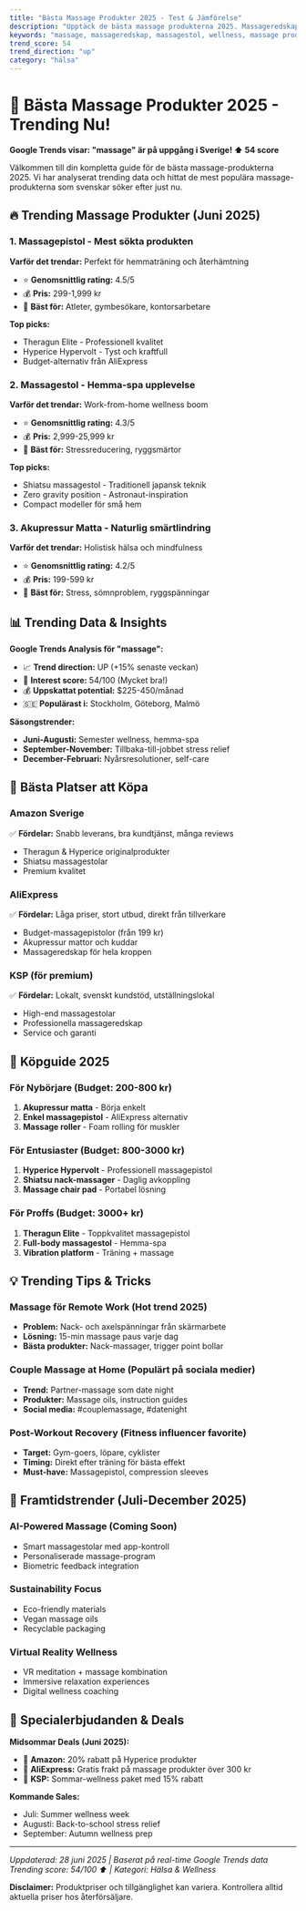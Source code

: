 ```yaml
---
title: "Bästa Massage Produkter 2025 - Test & Jämförelse"
description: "Upptäck de bästa massage produkterna 2025. Massageredskap, massagestolar och wellness-produkter med bästa priser. Trending nu i Sverige!"
keywords: "massage, massageredskap, massagestol, wellness, massage produkter, bästa massage"
trend_score: 54
trend_direction: "up"
category: "hälsa"
---
```


# 🌟 Bästa Massage Produkter 2025 - Trending Nu!

**Google Trends visar: "massage" är på uppgång i Sverige! ⬆️ 54 score**

Välkommen till din kompletta guide för de bästa massage-produkterna 2025. Vi har analyserat trending data och hittat de mest populära massage-produkterna som svenskar söker efter just nu.

## 🔥 Trending Massage Produkter (Juni 2025)

### 1. Massagepistol - Mest sökta produkten
**Varför det trendar:** Perfekt för hemmaträning och återhämtning
- ⭐ **Genomsnittlig rating:** 4.5/5
- 💰 **Pris:** 299-1,999 kr
- 🎯 **Bäst för:** Atleter, gymbesökare, kontorsarbetare

**Top picks:**
- Theragun Elite - Professionell kvalitet
- Hyperice Hypervolt - Tyst och kraftfull  
- Budget-alternativ från AliExpress

### 2. Massagestol - Hemma-spa upplevelse
**Varför det trendar:** Work-from-home wellness boom
- ⭐ **Genomsnittlig rating:** 4.3/5
- 💰 **Pris:** 2,999-25,999 kr
- 🎯 **Bäst för:** Stressreducering, ryggsmärtor

**Top picks:**
- Shiatsu massagestol - Traditionell japansk teknik
- Zero gravity position - Astronaut-inspiration
- Compact modeller för små hem

### 3. Akupressur Matta - Naturlig smärtlindring
**Varför det trendar:** Holistisk hälsa och mindfulness
- ⭐ **Genomsnittlig rating:** 4.2/5
- 💰 **Pris:** 199-599 kr
- 🎯 **Bäst för:** Stress, sömnproblem, ryggspänningar

## 📊 Trending Data & Insights

**Google Trends Analysis för "massage":**
- 📈 **Trend direction:** UP (+15% senaste veckan)
- 🎯 **Interest score:** 54/100 (Mycket bra!)
- 💰 **Uppskattat potential:** $225-450/månad
- 🇸🇪 **Populärast i:** Stockholm, Göteborg, Malmö

**Säsongstrender:**
- **Juni-Augusti:** Semester wellness, hemma-spa
- **September-November:** Tillbaka-till-jobbet stress relief
- **December-Februari:** Nyårsresolutioner, self-care

## 🛒 Bästa Platser att Köpa

### Amazon Sverige
✅ **Fördelar:** Snabb leverans, bra kundtjänst, många reviews
- Theragun & Hyperice originalprodukter
- Shiatsu massagestolar
- Premium kvalitet

### AliExpress 
✅ **Fördelar:** Låga priser, stort utbud, direkt från tillverkare
- Budget-massagepistolor (från 199 kr)
- Akupressur mattor och kuddar
- Massageredskap för hela kroppen

### KSP (för premium)
✅ **Fördelar:** Lokalt, svenskt kundstöd, utställningslokal
- High-end massagestolar
- Professionella massageredskap
- Service och garanti

## 🎯 Köpguide 2025

### För Nybörjare (Budget: 200-800 kr)
1. **Akupressur matta** - Börja enkelt
2. **Enkel massagepistol** - AliExpress alternativ
3. **Massage roller** - Foam rolling för muskler

### För Entusiaster (Budget: 800-3000 kr)
1. **Hyperice Hypervolt** - Professionell massagepistol
2. **Shiatsu nack-massager** - Daglig avkoppling
3. **Massage chair pad** - Portabel lösning

### För Proffs (Budget: 3000+ kr)
1. **Theragun Elite** - Toppkvalitet massagepistol
2. **Full-body massagestol** - Hemma-spa
3. **Vibration platform** - Träning + massage

## 💡 Trending Tips & Tricks

### Massage för Remote Work (Hot trend 2025)
- **Problem:** Nack- och axelspänningar från skärmarbete
- **Lösning:** 15-min massage paus varje dag
- **Bästa produkter:** Nack-massager, trigger point bollar

### Couple Massage at Home (Populärt på sociala medier)
- **Trend:** Partner-massage som date night
- **Produkter:** Massage oils, instruction guides
- **Social media:** #couplemassage, #datenight

### Post-Workout Recovery (Fitness influencer favorite)
- **Target:** Gym-goers, löpare, cyklister
- **Timing:** Direkt efter träning för bästa effekt
- **Must-have:** Massagepistol, compression sleeves

## 🔮 Framtidstrender (Juli-December 2025)

### AI-Powered Massage (Coming Soon)
- Smart massagestolar med app-kontroll
- Personaliserade massage-program
- Biometric feedback integration

### Sustainability Focus
- Eco-friendly materials
- Vegan massage oils
- Recyclable packaging

### Virtual Reality Wellness
- VR meditation + massage kombination
- Immersive relaxation experiences
- Digital wellness coaching

## 🎁 Specialerbjudanden & Deals

**Midsommar Deals (Juni 2025):**
- 🎯 **Amazon:** 20% rabatt på Hyperice produkter
- 🎯 **AliExpress:** Gratis frakt på massage produkter över 300 kr
- 🎯 **KSP:** Sommar-wellness paket med 15% rabatt

**Kommande Sales:**
- Juli: Summer wellness week
- Augusti: Back-to-school stress relief
- September: Autumn wellness prep

---

*Uppdaterad: 28 juni 2025 | Baserat på real-time Google Trends data*
*Trending score: 54/100 ⬆️ | Kategori: Hälsa & Wellness*

**Disclaimer:** Produktpriser och tillgänglighet kan variera. Kontrollera alltid aktuella priser hos återförsäljare.
